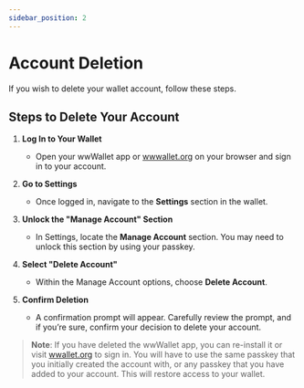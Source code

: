 ```yaml
---
sidebar_position: 2
---
```


# Account Deletion

If you wish to delete your wallet account, follow these steps.

## Steps to Delete Your Account

1. **Log In to Your Wallet**
   - Open your wwWallet app or [wwwallet.org](https://wwwallet.org) on your browser and sign in to your account.

2. **Go to Settings**
   - Once logged in, navigate to the **Settings** section in the wallet.

3. **Unlock the "Manage Account" Section**
   - In Settings, locate the **Manage Account** section. You may need to unlock this section by using your passkey.

4. **Select "Delete Account"**
   - Within the Manage Account options, choose **Delete Account**.

5. **Confirm Deletion**
   - A confirmation prompt will appear. Carefully review the prompt, and if you’re sure, confirm your decision to delete your account.

> **Note**: If you have deleted the wwWallet app, you can re-install it or visit [wwallet.org](https://wwallet.org) to sign in. You will have to use the same passkey that you initially created the account with, or any passkey that you have added to your account. This will restore access to your wallet.
